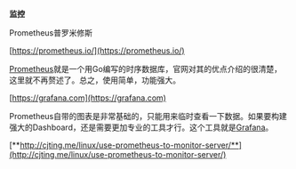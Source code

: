 **监控**

Prometheus普罗米修斯

[https://prometheus.io/](https://prometheus.io/)

[Prometheus](https://prometheus.io/)就是一个用Go编写的时序数据库，官网对其的优点介绍的很清楚，这里就不再赘述了。总之，使用简单，功能强大。

[https://grafana.com](https://grafana.com)

Prometheus自带的图表是非常基础的，只能用来临时查看一下数据。如果要构建强大的Dashboard，还是需要更加专业的工具才行。这个工具就是[Grafana](http://grafana.org/)。

[**http://cjting.me/linux/use-prometheus-to-monitor-server/**](http://cjting.me/linux/use-prometheus-to-monitor-server/)

